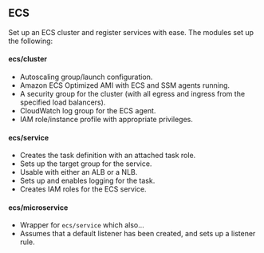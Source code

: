 ## ECS

Set up an ECS cluster and register services with ease. The modules set up the following:

#### ecs/cluster

- Autoscaling group/launch configuration.
- Amazon ECS Optimized AMI with ECS and SSM agents running.
- A security group for the cluster (with all egress and ingress from the specified load balancers).
- CloudWatch log group for the ECS agent.
- IAM role/instance profile with appropriate privileges.

#### ecs/service

- Creates the task definition with an attached task role.
- Sets up the target group for the service.
- Usable with either an ALB or a NLB.
- Sets up and enables logging for the task.
- Creates IAM roles for the ECS service.

#### ecs/microservice

- Wrapper for `ecs/service` which also...
- Assumes that a default listener has been created, and sets up a listener rule.
